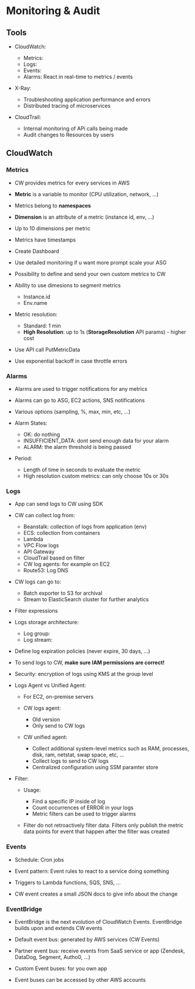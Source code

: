 # Monitoring & Audit


## Tools

- CloudWatch:
    - Metrics:
    - Logs:
    - Events:
    - Alarms: React in real-time to metrics / events

- X-Ray:
    - Troubleshooting application performance and errors
    - Distributed tracing of microservices
    
- CloudTrail:
    - Internal monitoring of APi calls being made
    - Audit changes to Resources by users

## CloudWatch

### Metrics

- CW provides metrics for every services in AWS

- __Metric__ is a variable to monitor (CPU utilization, network, ...)

- Metrics belong to __namespaces__

- __Dimension__ is an attribute of a metric (instance id, env, ...)

- Up to 10 dimensions per metric

- Metrics have timestamps

- Create Dashboard

- Use detailed monitoring if u want more prompt scale your ASG

- Possibility to define and send your own custom metrics to CW

- Ability to use dimesions to segment metrics
    - Instance.id
    - Env.name

- Metric resolution:
    - Standard: 1 min
    - __High Resolution__: up to 1s (__StorageResolution__ API params) - higher cost

- Use API call PutMetricData

- Use exponential backoff in case throttle errors

### Alarms

- Alarms are used to trigger notifications for any metrics

- Alarms can go to ASG, EC2 actions, SNS notifications

- Various options (sampling, %, max, min, etc, ...)

- Alarm States:
    - OK: do nothing
    - INSUFFICIENT_DATA: dont send enough data for your alarm
    - ALARM: the alarm threshold is being passed

- Period:
    - Length of time in seconds to evaluate the metric
    - High resolution custom metrics: can only choose 10s or 30s

### Logs

- App can send logs to CW using SDK

- CW can collect log from:
    - Beanstalk: collection of logs from application (env)
    - ECS: collection from containers
    - Lambda
    - VPC Flow logs
    - API Gateway
    - CloudTrail based on filter
    - CW log agents: for example on EC2
    - Route53: Log DNS

- CW logs can go to:
    - Batch exporter to S3 for archival
    - Stream to ElasticSearch cluster for further analytics

- Filter expressions

- Logs storage architecture:
    - Log group:
    - Log stream:

- Define log expiration policies (never expire, 30 days, ...)

- To send logs to CW, __make sure IAM permissions are correct!__

- Security: encryption of logs using KMS at the group level

- Logs Agent vs Unified Agent:
    - For EC2, on-premise servers
    - CW logs agent:
        - Old version
        - Only send to CW logs

    - CW unified agent:
        - Collect additional system-level metrics such as RAM, processes, disk, ram, netstat, swap space, etc, ...
        - Collect logs to send to CW logs
        - Centralized configuration using SSM paramter store
    
- Filter:
    - Usage:
        - Find a specific IP inside of log
        - Count occurrences of ERROR in your logs
        - Metric filters can be used to trigger alarms
        
    - Filter do not retroactively filter data. Filters only publish the metric data points for event that happen after the filter was created

### Events

- Schedule: Cron jobs

- Event pattern: Event rules to react to a service doing something

- Triggers to Lambda functions, SQS, SNS, ...

- CW event creates a small JSON docs to give info about the change

### EventBridge

- EventBridge is the next evolution of CloudWatch Events. EventBridge builds upon and extends CW events


- Default event bus: generated by AWS services (CW Events)

- Partner event bus: receive events from SaaS service or app (Zendesk, DataDog, Segment, Autho0, ...)

- Custom Event buses: for you own app

- Event buses can be accessed by other AWS accounts

